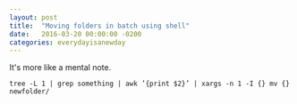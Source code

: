 ```yaml
---
layout: post
title:  "Moving folders in batch using shell"
date:   2016-03-20 00:00:00 -0200
categories: everydayisanewday
---
```

It's more like a mental note.


```
tree -L 1 | grep something | awk ’{print $2}’ | xargs -n 1 -I {} mv {} newfolder/
```

